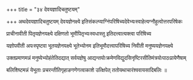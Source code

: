 +++
title = "३४ देवयज्ञादिचतुष्टयम्"

+++
अथदेवयज्ञादिचतुष्टयम् देवयज्ञेनक्ष्ये इतिसंकल्प्याग्निंपरिषिच्यदेवेभ्यःस्वाहेत्यग्नौहुत्वोत्तरपरिषेकः

प्राचीनावीती पितृयज्ञेनयक्ष्ये दक्षिणतो भूमौपितृभ्यःस्वधास्तु इतिदत्त्वात्यक्‍त्वा परिषिच्य

यज्ञोपवीती अपःस्पृष्टवा भूतयज्ञेनयक्ष्ये भूतेभ्योनम इतिभूमौदत्त्वापरिषिच्य निवीती मनुष्ययज्ञेनयक्ष्ये

उक्तप्रमाणमन्नं मनुष्येभ्योहंतेतिदद्यात् सर्वयज्ञेषु आद्यन्तयोःक्रमेणविद्युदसिनृष्टिरसीतिमंत्रयोःपाठःप्रायेणैषाम्‌

बलिशिष्टमन्नं येभूताः प्रचरन्तीतिगृहाङगणेगत्वाकाशे उत्क्षिपेत् ततोयथाचारंश्‍ववायसादिबलिः ॥
